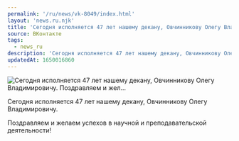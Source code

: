 ```yaml
---
permalink: '/ru/news/vk-8049/index.html'
layout: 'news.ru.njk'
title: 'Сегодня исполняется 47 лет нашему декану, Овчинникову Олегу Владимировичу.    Поздравляем и жел…'
source: ВКонтакте
tags:
  - news_ru
description: 'Сегодня исполняется 47 лет нашему декану, Овчинникову Олегу Владимировичу.    Поздравляем и жел…'
updatedAt: 1650016860
---
```

![Сегодня исполняется 47 лет нашему декану, Овчинникову Олегу Владимировичу.    Поздравляем и жел…](https://sun9-78.userapi.com/impg/y-IWjckEzk1mNKAvI0N3tSpeCU0-90lg2WFjJw/4LLMk55ujKY.jpg?size=842x591&quality=96&sign=58a528e98902c361171b1d72c4fab166&c_uniq_tag=Y2GuTKlsst_38ifY1VxPilxWz3MtKk2bsn8jS-BnPpc&type=album)

Сегодня исполняется 47 лет нашему декану, Овчинникову Олегу Владимировичу.

Поздравляем и желаем успехов в научной и преподавательской деятельности!
